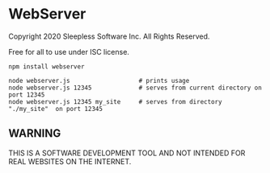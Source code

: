 
# WebServer

Copyright 2020 Sleepless Software Inc.  All Rights Reserved.

Free for all to use under ISC license.

	npm install webserver

	node webserver.js 					# prints usage
	node webserver.js 12345				# serves from current directory on port 12345
	node webserver.js 12345 my_site		# serves from directory "./my_site"  on port 12345

## WARNING

THIS IS A SOFTWARE DEVELOPMENT TOOL AND NOT INTENDED FOR REAL WEBSITES ON THE INTERNET.


